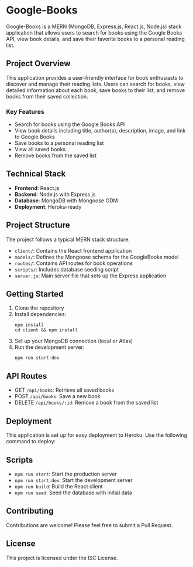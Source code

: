 # Google-Books

Google-Books is a MERN (MongoDB, Express.js, React.js, Node.js) stack application that allows users to search for books using the Google Books API, view book details, and save their favorite books to a personal reading list.

## Project Overview

This application provides a user-friendly interface for book enthusiasts to discover and manage their reading lists. Users can search for books, view detailed information about each book, save books to their list, and remove books from their saved collection.

### Key Features

- Search for books using the Google Books API
- View book details including title, author(s), description, image, and link to Google Books
- Save books to a personal reading list
- View all saved books
- Remove books from the saved list

## Technical Stack

- **Frontend**: React.js
- **Backend**: Node.js with Express.js
- **Database**: MongoDB with Mongoose ODM
- **Deployment**: Heroku-ready

## Project Structure

The project follows a typical MERN stack structure:

- `client/`: Contains the React frontend application
- `models/`: Defines the Mongoose schema for the GoogleBooks model
- `routes/`: Contains API routes for book operations
- `scripts/`: Includes database seeding script
- `server.js`: Main server file that sets up the Express application

## Getting Started

1. Clone the repository
2. Install dependencies:
   ```
   npm install
   cd client && npm install
   ```
3. Set up your MongoDB connection (local or Atlas)
4. Run the development server:
   ```
   npm run start:dev
   ```

## API Routes

- GET `/api/books`: Retrieve all saved books
- POST `/api/books`: Save a new book
- DELETE `/api/books/:id`: Remove a book from the saved list


## Deployment

This application is set up for easy deployment to Heroku. Use the following command to deploy:


## Scripts

- `npm run start`: Start the production server
- `npm run start:dev`: Start the development server
- `npm run build`: Build the React client
- `npm run seed`: Seed the database with initial data

## Contributing

Contributions are welcome! Please feel free to submit a Pull Request.

## License

This project is licensed under the ISC License.